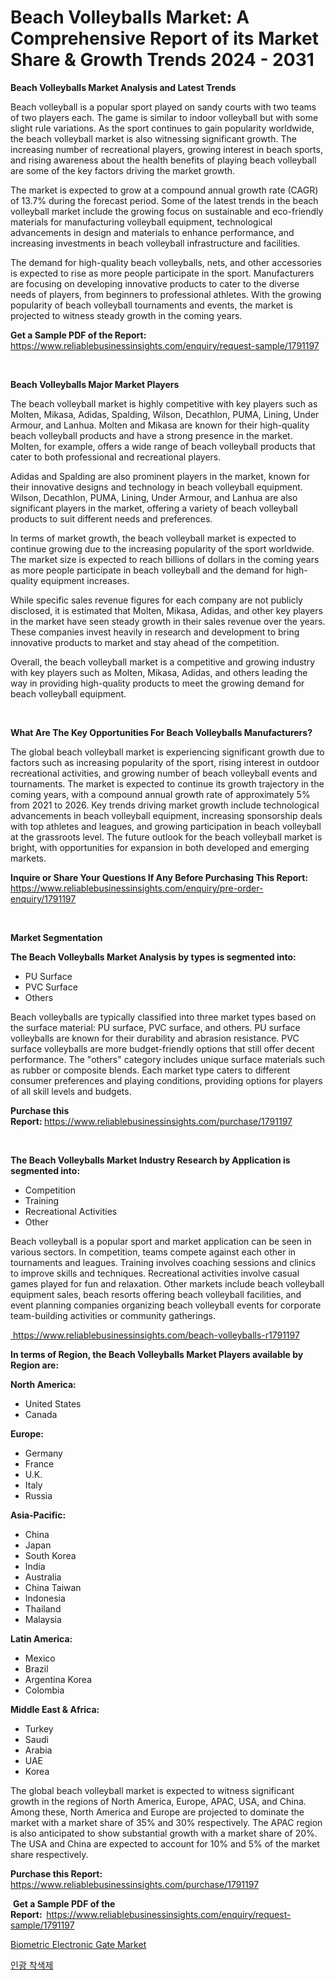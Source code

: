 <p><h1>Beach Volleyballs Market: A Comprehensive Report of its Market Share & Growth Trends 2024 - 2031</h1></p><p><strong>Beach Volleyballs Market Analysis and Latest Trends</strong></p>
<p><p>Beach volleyball is a popular sport played on sandy courts with two teams of two players each. The game is similar to indoor volleyball but with some slight rule variations. As the sport continues to gain popularity worldwide, the beach volleyball market is also witnessing significant growth. The increasing number of recreational players, growing interest in beach sports, and rising awareness about the health benefits of playing beach volleyball are some of the key factors driving the market growth.</p><p>The market is expected to grow at a compound annual growth rate (CAGR) of 13.7% during the forecast period. Some of the latest trends in the beach volleyball market include the growing focus on sustainable and eco-friendly materials for manufacturing volleyball equipment, technological advancements in design and materials to enhance performance, and increasing investments in beach volleyball infrastructure and facilities.</p><p>The demand for high-quality beach volleyballs, nets, and other accessories is expected to rise as more people participate in the sport. Manufacturers are focusing on developing innovative products to cater to the diverse needs of players, from beginners to professional athletes. With the growing popularity of beach volleyball tournaments and events, the market is projected to witness steady growth in the coming years.</p></p>
<p><strong>Get a Sample PDF of the Report:&nbsp;</strong> <a href="https://www.reliablebusinessinsights.com/enquiry/request-sample/1791197">https://www.reliablebusinessinsights.com/enquiry/request-sample/1791197</a></p>
<p>&nbsp;</p>
<p><strong>Beach Volleyballs Major Market Players</strong></p>
<p><p>The beach volleyball market is highly competitive with key players such as Molten, Mikasa, Adidas, Spalding, Wilson, Decathlon, PUMA, Lining, Under Armour, and Lanhua. Molten and Mikasa are known for their high-quality beach volleyball products and have a strong presence in the market. Molten, for example, offers a wide range of beach volleyball products that cater to both professional and recreational players.</p><p>Adidas and Spalding are also prominent players in the market, known for their innovative designs and technology in beach volleyball equipment. Wilson, Decathlon, PUMA, Lining, Under Armour, and Lanhua are also significant players in the market, offering a variety of beach volleyball products to suit different needs and preferences.</p><p>In terms of market growth, the beach volleyball market is expected to continue growing due to the increasing popularity of the sport worldwide. The market size is expected to reach billions of dollars in the coming years as more people participate in beach volleyball and the demand for high-quality equipment increases.</p><p>While specific sales revenue figures for each company are not publicly disclosed, it is estimated that Molten, Mikasa, Adidas, and other key players in the market have seen steady growth in their sales revenue over the years. These companies invest heavily in research and development to bring innovative products to market and stay ahead of the competition.</p><p>Overall, the beach volleyball market is a competitive and growing industry with key players such as Molten, Mikasa, Adidas, and others leading the way in providing high-quality products to meet the growing demand for beach volleyball equipment.</p></p>
<p>&nbsp;</p>
<p><strong>What Are The Key Opportunities For Beach Volleyballs Manufacturers?</strong></p>
<p><p>The global beach volleyball market is experiencing significant growth due to factors such as increasing popularity of the sport, rising interest in outdoor recreational activities, and growing number of beach volleyball events and tournaments. The market is expected to continue its growth trajectory in the coming years, with a compound annual growth rate of approximately 5% from 2021 to 2026. Key trends driving market growth include technological advancements in beach volleyball equipment, increasing sponsorship deals with top athletes and leagues, and growing participation in beach volleyball at the grassroots level. The future outlook for the beach volleyball market is bright, with opportunities for expansion in both developed and emerging markets.</p></p>
<p><strong>Inquire or Share Your Questions If Any Before Purchasing This Report:</strong> <a href="https://www.reliablebusinessinsights.com/enquiry/pre-order-enquiry/1791197">https://www.reliablebusinessinsights.com/enquiry/pre-order-enquiry/1791197</a></p>
<p>&nbsp;</p>
<p><strong>Market Segmentation</strong></p>
<p><strong>The Beach Volleyballs Market Analysis by types is segmented into:</strong></p>
<p><ul><li>PU Surface</li><li>PVC Surface</li><li>Others</li></ul></p>
<p><p>Beach volleyballs are typically classified into three market types based on the surface material: PU surface, PVC surface, and others. PU surface volleyballs are known for their durability and abrasion resistance. PVC surface volleyballs are more budget-friendly options that still offer decent performance. The "others" category includes unique surface materials such as rubber or composite blends. Each market type caters to different consumer preferences and playing conditions, providing options for players of all skill levels and budgets.</p></p>
<p><strong>Purchase this Report:&nbsp;</strong><a href="https://www.reliablebusinessinsights.com/purchase/1791197">https://www.reliablebusinessinsights.com/purchase/1791197</a></p>
<p>&nbsp;</p>
<p><strong>The Beach Volleyballs Market Industry Research by Application is segmented into:</strong></p>
<p><ul><li>Competition</li><li>Training</li><li>Recreational Activities</li><li>Other</li></ul></p>
<p><p>Beach volleyball is a popular sport and market application can be seen in various sectors. In competition, teams compete against each other in tournaments and leagues. Training involves coaching sessions and clinics to improve skills and techniques. Recreational activities involve casual games played for fun and relaxation. Other markets include beach volleyball equipment sales, beach resorts offering beach volleyball facilities, and event planning companies organizing beach volleyball events for corporate team-building activities or community gatherings.</p></p>
<p><a href="https://www.reliablebusinessinsights.com/beach-volleyballs-r1791197">&nbsp;https://www.reliablebusinessinsights.com/beach-volleyballs-r1791197</a></p>
<p><strong>In terms of Region, the Beach Volleyballs Market Players available by Region are:</strong></p>
<p>
    <p> <strong> North America: </strong>
        <ul>
            <li>United States</li>
            <li>Canada</li>
        </ul>
        </p> 
    <p> <strong> Europe: </strong>
        <ul>
            <li>Germany</li>
            <li>France</li>
            <li>U.K.</li>
            <li>Italy</li>
            <li>Russia</li>
        </ul>
        </p> 
    <p> <strong> Asia-Pacific: </strong>
        <ul>
            <li>China</li>
            <li>Japan</li>
            <li>South Korea</li>
            <li>India</li>
            <li>Australia</li>
            <li>China Taiwan</li>
            <li>Indonesia</li>
            <li>Thailand</li>
            <li>Malaysia</li>
        </ul>
        </p> 
    <p> <strong> Latin America: </strong>
        <ul>
            <li>Mexico</li>
            <li>Brazil</li>
            <li>Argentina Korea</li>
            <li>Colombia</li>
        </ul>
        </p> 
    <p> <strong> Middle East & Africa: </strong>
        <ul>
            <li>Turkey</li>
            <li>Saudi</li>
            <li>Arabia</li>
            <li>UAE</li>
            <li>Korea</li>
        </ul>
    </p>
    </p>
<p><p>The global beach volleyball market is expected to witness significant growth in the regions of North America, Europe, APAC, USA, and China. Among these, North America and Europe are projected to dominate the market with a market share of 35% and 30% respectively. The APAC region is also anticipated to show substantial growth with a market share of 20%. The USA and China are expected to account for 10% and 5% of the market share respectively.</p></p>
<p><strong>Purchase this Report: </strong><a href="https://www.reliablebusinessinsights.com/purchase/1791197">https://www.reliablebusinessinsights.com/purchase/1791197</a></p>
<p>&nbsp;<strong>Get a Sample PDF of the Report:&nbsp;&nbsp;</strong><a href="https://www.reliablebusinessinsights.com/enquiry/request-sample/1791197">https://www.reliablebusinessinsights.com/enquiry/request-sample/1791197</a></p>
<p><strong></strong></p>
<p><p><a href="https://view.publitas.com/reportprime-1/biometric-electronic-gate-market-emerging-trends-and-future-prospects-for-period-from-2024-to-2031/">Biometric Electronic Gate Market</a></p><p><a href="https://medium.com/@soloncarter42/%EC%9D%B8%EA%B4%91-%EB%B0%9C%EC%83%89%EC%A0%9C-%EC%8B%9C%EC%9E%A5-%EA%B7%9C%EB%AA%A8%EB%8A%94-%EC%97%B0%ED%8F%89%EA%B7%A0-%EB%A1%9C-%EC%84%B1%EC%9E%A5%ED%95%98%EA%B3%A0-%EC%9E%88%EC%9C%BC%EB%A9%B0-%EC%9D%B4-%EB%B3%B4%EA%B3%A0%EC%84%9C%EB%8A%94-%EC%A2%85%EB%A5%98-%EC%9D%91%EC%9A%A9-%EC%84%B1%EC%9E%A5-%EB%B0%8F-2024%EB%85%84%EB%B6%80%ED%84%B0-2031%EB%85%84%EA%B9%8C%EC%A7%80%EC%9D%98-%EC%98%88%EC%B8%A1-%EB%B6%84%EC%84%9D%EC%9D%84-%EB%8B%A4%EB%A3%B9%EB%8B%88%EB%8B%A4-a78fc7b6ffbf">인광 착색제</a></p></p>